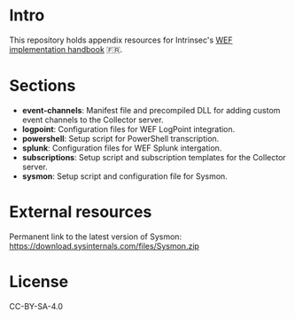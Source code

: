 # Intro

This repository holds appendix resources for Intrinsec's [WEF implementation handbook](https://securite.intrinsec.com/wp-content/uploads/2016/03/Intrinsec-CERT-Handbook-Deploiement-WEF-SIEM.pdf) :fr:.

# Sections

* **event-channels**: Manifest file and precompiled DLL for adding custom event channels to the Collector server.
* **logpoint**: Configuration files for WEF LogPoint integration.
* **powershell**: Setup script for PowerShell transcription.
* **splunk**: Configuration files for WEF Splunk intergation.
* **subscriptions**: Setup script and subscription templates for the Collector server.
* **sysmon**: Setup script and configuration file for Sysmon.

# External resources

Permanent link to the latest version of Sysmon: https://download.sysinternals.com/files/Sysmon.zip

# License

CC-BY-SA-4.0